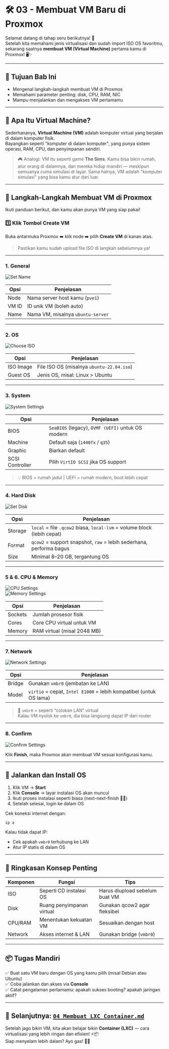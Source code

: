 # 🛠️ 03 - Membuat VM Baru di Proxmox

Selamat datang di tahap seru berikutnya! 🎉  
Setelah kita memahami jenis virtualisasi dan sudah import ISO OS favoritmu, sekarang saatnya **membuat VM (Virtual Machine)** pertama kamu di Proxmox! 🖥️✨

---

## 🎯 Tujuan Bab Ini

- Mengenal langkah-langkah membuat VM di Proxmox
- Memahami parameter penting: disk, CPU, RAM, NIC
- Mampu menjalankan dan mengakses VM pertamamu

---

## 🤔 Apa Itu Virtual Machine?

Sederhananya, **Virtual Machine (VM)** adalah komputer virtual yang berjalan di dalam komputer fisik.  
Bayangkan seperti "komputer di dalam komputer", yang punya sistem operasi, RAM, CPU, dan penyimpanan sendiri.

> 🎮 Analogi: VM itu seperti game **The Sims**. Kamu bisa bikin rumah, atur orang di dalamnya, dan mereka hidup mandiri — meskipun semuanya cuma simulasi di layar. Sama halnya, VM adalah "komputer simulasi" yang bisa kamu atur dari luar.

---

## 🧪 Langkah-Langkah Membuat VM di Proxmox

Ikuti panduan berikut, dan kamu akan punya VM yang siap pakai!

### 1️⃣ Klik Tombol **Create VM**

Buka antarmuka Proxmox ➡️ klik node ➡️ pilih **Create VM** di kanan atas.

> Pastikan kamu sudah upload file ISO di langkah sebelumnya ya!

---

### 1. **General**
![Set Name](https://www.tecmint.com/wp-content/uploads/2023/12/Set-VM-Name.png)

| Opsi      | Penjelasan                         |
|-----------|-------------------------------------|
| Node      | Nama server host kamu (`pve1`)     |
| VM ID     | ID unik VM (boleh auto)            |
| Name      | Nama VM, misalnya `ubuntu-server`  |

---

### 2. **OS**
![Choose ISO](https://www.tecmint.com/wp-content/uploads/2023/12/Choose-Fedora-ISO-File.png)

| Opsi        | Penjelasan                                       |
|-------------|---------------------------------------------------|
| ISO Image   | File ISO OS (misalnya `ubuntu-22.04.iso`)        |
| Guest OS    | Jenis OS, misal: Linux > Ubuntu                   |

---

### 3. **System**
![System Settings](https://www.tecmint.com/wp-content/uploads/2023/12/Keep-Default-System-Settings.png)

| Opsi            | Penjelasan                                       |
|-----------------|---------------------------------------------------|
| BIOS            | `SeaBIOS` (legacy), `OVMF (UEFI)` untuk OS modern |
| Machine         | Default saja (`i440fx` / `q35`)                   |
| Graphic         | Biarkan default                                   |
| SCSI Controller | Pilih `VirtIO SCSI` jika OS support               |

> 💡 BIOS = rumah jadul | UEFI = rumah modern, boot lebih cepat

---

### 4. **Hard Disk**
![Set Disk](https://www.tecmint.com/wp-content/uploads/2023/12/Set-VM-Disk-Size.png)

| Opsi       | Penjelasan                                                                   |
|------------|-------------------------------------------------------------------------------|
| Storage    | `local` = file `.qcow2` biasa, `local-lvm` = volume block (lebih cepat)       |
| Format     | `qcow2` = support snapshot, `raw` = lebih sederhana, performa bagus           |
| Size       | Minimal 8–20 GB, tergantung OS                                                |

---

### 5 & 6. **CPU & Memory**
![CPU Settings](https://www.tecmint.com/wp-content/uploads/2023/12/Set-VM-CPU-Settings.png)  
![Memory Settings](https://www.tecmint.com/wp-content/uploads/2023/12/Set-VM-Memory-Settings.png)

| Opsi     | Penjelasan                        |
|----------|-----------------------------------|
| Sockets  | Jumlah prosesor fisik             |
| Cores    | Core CPU virtual untuk VM         |
| Memory   | RAM virtual (misal 2048 MB)       |

---

### 7. **Network**
![Network Settings](https://www.tecmint.com/wp-content/uploads/2023/12/Set-VM-Network-Settings.png)

| Opsi      | Penjelasan                                                                 |
|-----------|------------------------------------------------------------------------------|
| Bridge    | Gunakan `vmbr0` (jembatan ke LAN)                                           |
| Model     | `virtio` = cepat, `Intel E1000` = lebih kompatibel (untuk OS lama)         |

> 🌉 `vmbr0` = seperti “colokan LAN” virtual  
> Kalau VM nyolok ke `vmbr0`, dia bisa langsung dapat IP dari router

---

### 8. **Confirm**
![Confirm Settings](https://www.tecmint.com/wp-content/uploads/2023/12/Confirm-VM-Settings.png)

Klik **Finish**, maka Proxmox akan membuat VM sesuai konfigurasi kamu.

---

## 🚀 Jalankan dan Install OS

1. Klik VM → **Start**
2. Klik **Console** → layar instalasi OS akan muncul
3. Ikuti proses instalasi seperti biasa (next-next-finish 🧑‍🍳)
4. Setelah selesai, login ke dalam OS

Cek koneksi internet dengan:
```bash
ip a
````

Kalau tidak dapat IP:

* Cek apakah `vmbr0` terhubung ke LAN
* Atur IP statis di dalam OS

---

## 🧠 Ringkasan Konsep Penting

| Komponen | Fungsi | Tips |
|----------|--------|------|
| ISO | Seperti CD instalasi OS | Harus diupload sebelum buat VM |
| Disk | Ruang penyimpanan virtual | Gunakan qcow2 agar fleksibel |
| CPU/RAM | Menentukan kekuatan VM | Sesuaikan dengan host |
| Network | Akses internet & LAN | Gunakan bridge (`vmbr0`) |

---

## 📦 Tugas Mandiri

✅ Buat satu VM baru dengan OS yang kamu pilih (misal Debian atau Ubuntu)  
✅ Coba jalankan dan akses via **Console**  
✅ Catat pengalaman pertamamu: apakah sukses booting? apakah jaringan aktif?

---

## 🔗 Selanjutnya: [`04_Membuat_LXC_Container.md`](04_Membuat_LXC_Container.md)

Setelah jago bikin VM, kita akan belajar bikin **Container (LXC)** — cara virtualisasi yang lebih ringan dan efisien! ⚡📦  
Siap menyelam lebih dalam? Ayo gas! 🐳🚀


